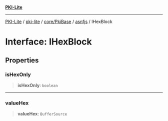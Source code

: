 [**PKI-Lite**](../../../../../../README.md)

---

[PKI-Lite](../../../../../../README.md) / [pki-lite](../../../../../README.md) / [core/PkiBase](../../../README.md) / [asn1js](../README.md) / IHexBlock

# Interface: IHexBlock

## Properties

### isHexOnly

> **isHexOnly**: `boolean`

---

### valueHex

> **valueHex**: `BufferSource`
